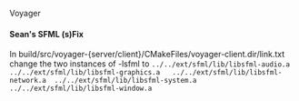 Voyager


#### Sean's SFML (s)Fix
In build/src/voyager-{server/client}/CMakeFiles/voyager-client.dir/link.txt change the two instances of -lsfml to 
`../../ext/sfml/lib/libsfml-audio.a 
 ../../ext/sfml/lib/libsfml-graphics.a  
 ../../ext/sfml/lib/libsfml-network.a 
 ../../ext/sfml/lib/libsfml-system.a 
 ../../ext/sfml/lib/libsfml-window.a`
